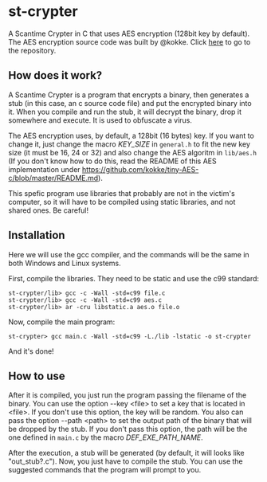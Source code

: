 # st-crypter
A Scantime Crypter in C that uses AES encryption (128bit key by default).
The AES encryption source code was built by @kokke. Click [here](https://github.com/kokke/tiny-AES-c) to go to the repository.

## How does it work?
A Scantime Crypter is a program that encrypts a binary, then generates a stub (in this case, an c source code file) and put the encrypted binary into it. When you compile and run the stub, it will decrypt the binary, drop it somewhere and execute. It is used to obfuscate a virus.

The AES encryption uses, by default, a 128bit (16 bytes) key. If you want to change it, just change the macro *KEY_SIZE* in `general.h` to fit the new key size (it must be 16, 24 or 32) and also change the AES algoritm in `lib/aes.h` (If you don't know how to do this, read the README of this AES implementation under https://github.com/kokke/tiny-AES-c/blob/master/README.md).

This spefic program use libraries that probably are not in the victim's computer, so it will have to be compiled using static libraries, and not shared ones. Be careful!

## Installation
Here we will use the gcc compiler, and the commands will be the same in both Windows and Linux systems.

First, compile the libraries. They need to be static and use the c99 standard:
```
st-crypter/lib> gcc -c -Wall -std=c99 file.c
st-crypter/lib> gcc -c -Wall -std=c99 aes.c
st-crypter/lib> ar -cru libstatic.a aes.o file.o
```

Now, compile the main program:
```
st-crypter> gcc main.c -Wall -std=c99 -L./lib -lstatic -o st-crypter
```

And it's done!

## How to use
After it is compiled, you just run the program passing the filename of the binary. You can use the option --key \<file\> to set a key that is located in \<file\>. If you don't use this option, the key will be random. You also can pass the option --path \<path\> to set the output path of the binary that will be dropped by the stub. If you don't pass this option, the path will be the one defined in `main.c` by the macro *DEF_EXE_PATH_NAME*.

After the execution, a stub will be generated (by default, it will looks like "out_stub?.c"). Now, you just have to compile the stub. You can use the suggested commands that the program will prompt to you.
